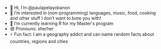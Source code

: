 - 👋 Hi, I’m @paulapelayobanon
- 👀 I’m interested in (non-programming) languages, music, food, cooking and other stuff I don't want to bore you with!
- 🌱 I’m currently learning R for my Master's program
- 😄 Pronouns: she/her
- ⚡ Fun fact: I am a geography addict and can name random facts about countries, regions and cities

<!---
paulapelayobanon/paulapelayobanon is a ✨ special ✨ repository because its `README.md` (this file) appears on your GitHub profile.
You can click the Preview link to take a look at your changes.
--->
